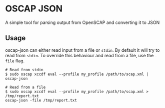 # OSCAP JSON

A simple tool for parsing output from OpenSCAP and converting it to JSON

## Usage
oscap-json can either read input from a file or `stdin`. By default it will try to read from `stdin`. To override this behaviour and read from a file, use the  `-file` flag.

```
# Read from stdin
$ sudo oscap xccdf eval --profile my_profile /path/to/scap.xml | oscap-json

# Read from a file
$ sudo oscap xccdf eval --profile my_profile /path/to/scap.xml > /tmp/report.txt
oscap-json -file /tmp/report.txt
```